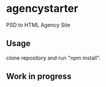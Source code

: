 # agencystarter
PSD to HTML Agency Site

## Usage
clone repository and run "npm install".

## Work in progress
